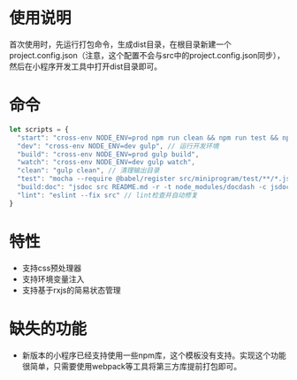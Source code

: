 # 使用说明
首次使用时，先运行打包命令，生成dist目录，在根目录新建一个project.config.json（注意，这个配置不会与src中的project.config.json同步），然后在小程序开发工具中打开dist目录即可。

# 命令
```js
let scripts = {
  "start": "cross-env NODE_ENV=prod npm run clean && npm run test && npm run build && npm run build:doc", // 打包构建
  "dev": "cross-env NODE_ENV=dev gulp", // 运行开发环境
  "build": "cross-env NODE_ENV=prod gulp build",
  "watch": "cross-env NODE_ENV=dev gulp watch",
  "clean": "gulp clean", // 清理输出目录
  "test": "mocha --require @babel/register src/miniprogram/test/**/*.js", // 运行测试
  "build:doc": "jsdoc src README.md -r -t node_modules/docdash -c jsdoc.json -d ./docs", // 构建文档
  "lint": "eslint --fix src" // lint检查并自动修复
}
```

# 特性
- 支持css预处理器
- 支持环境变量注入
- 支持基于rxjs的简易状态管理

# 缺失的功能
- 新版本的小程序已经支持使用一些npm库，这个模板没有支持。实现这个功能很简单，只需要使用webpack等工具将第三方库提前打包即可。
